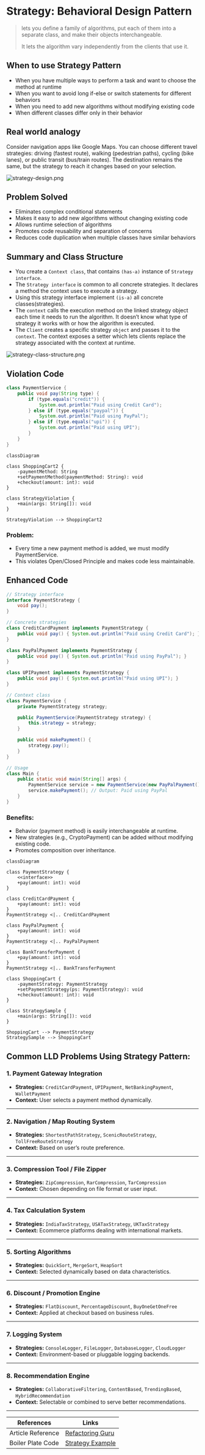 # Strategy: Behavioral Design Pattern

>  lets you define a family of algorithms, put each of them into a separate class, and make their objects interchangeable.
> 
>  It lets the algorithm vary independently from the clients that use it.


## When to use Strategy Pattern
- When you have multiple ways to perform a task and want to choose the method at runtime
- When you want to avoid long if-else or switch statements for different behaviors
- When you need to add new algorithms without modifying existing code
- When different classes differ only in their behavior

## Real world analogy
Consider navigation apps like Google Maps. 
You can choose different travel strategies: driving (fastest route), walking (pedestrian paths), cycling (bike lanes), or public transit (bus/train routes). 
The destination remains the same, but the strategy to reach it changes based on your selection.


![strategy-design.png](../../images/strategy-design.png)

## Problem Solved

- Eliminates complex conditional statements
- Makes it easy to add new algorithms without changing existing code
- Allows runtime selection of algorithms
- Promotes code reusability and separation of concerns
- Reduces code duplication when multiple classes have similar behaviors



## Summary and Class Structure

- You create a `Context class`, that contains `(has-a)` instance of `Strategy interface`.
- The `Strategy interface` is common to all concrete strategies. It declares a method the context uses to execute a strategy.
- Using this strategy interface implement `(is-a)` all concrete classes(strategies).
- The `context` calls the execution method on the linked strategy object each time it needs to run the algorithm. It doesn’t know what type of strategy it works with or how the algorithm is executed.
- The `Client` creates a specific strategy `object` and passes it to the `context`. The context exposes a setter which lets clients replace the strategy associated with the context at runtime.

![strategy-class-structure.png](../../images/structure/strategy.png)


## Violation Code

```java
class PaymentService {
    public void pay(String type) {
        if (type.equals("credit")) {
            System.out.println("Paid using Credit Card");
        } else if (type.equals("paypal")) {
            System.out.println("Paid using PayPal");
        } else if (type.equals("upi")) {
            System.out.println("Paid using UPI");
        }
    }
}

```
```mermaid
classDiagram

class ShoppingCart2 {
    -paymentMethod: String
    +setPaymentMethod(paymentMethod: String): void
    +checkout(amount: int): void
}

class StrategyViolation {
    +main(args: String[]): void
}

StrategyViolation --> ShoppingCart2

```

### Problem:
- Every time a new payment method is added, we must modify PaymentService.
- This violates Open/Closed Principle and makes code less maintainable.

## Enhanced Code 

```java
// Strategy interface
interface PaymentStrategy {
    void pay();
}

// Concrete strategies
class CreditCardPayment implements PaymentStrategy {
    public void pay() { System.out.println("Paid using Credit Card"); }
}

class PayPalPayment implements PaymentStrategy {
    public void pay() { System.out.println("Paid using PayPal"); }
}

class UPIPayment implements PaymentStrategy {
    public void pay() { System.out.println("Paid using UPI"); }
}

// Context class
class PaymentService {
    private PaymentStrategy strategy;

    public PaymentService(PaymentStrategy strategy) {
        this.strategy = strategy;
    }

    public void makePayment() {
        strategy.pay();
    }
}

// Usage
class Main {
    public static void main(String[] args) {
        PaymentService service = new PaymentService(new PayPalPayment());
        service.makePayment(); // Output: Paid using PayPal
    }
}

```

### Benefits:
- Behavior (payment method) is easily interchangeable at runtime.
- New strategies (e.g., CryptoPayment) can be added without modifying existing code.
- Promotes composition over inheritance.

```mermaid
classDiagram

class PaymentStrategy {
    <<interface>>
    +pay(amount: int): void
}

class CreditCardPayment {
    +pay(amount: int): void
}
PaymentStrategy <|.. CreditCardPayment

class PayPalPayment {
    +pay(amount: int): void
}
PaymentStrategy <|.. PayPalPayment

class BankTransferPayment {
    +pay(amount: int): void
}
PaymentStrategy <|.. BankTransferPayment

class ShoppingCart {
    -paymentStrategy: PaymentStrategy
    +setPaymentStrategy(ps: PaymentStrategy): void
    +checkout(amount: int): void
}

class StrategySample {
    +main(args: String[]): void
}

ShoppingCart --> PaymentStrategy
StrategySample --> ShoppingCart

```


## Common LLD Problems Using Strategy Pattern:

### 1. Payment Gateway Integration
- **Strategies:** `CreditCardPayment`, `UPIPayment`, `NetBankingPayment`, `WalletPayment`
- **Context:** User selects a payment method dynamically.

---

### 2. Navigation / Map Routing System
- **Strategies:** `ShortestPathStrategy`, `ScenicRouteStrategy`, `TollFreeRouteStrategy`
- **Context:** Based on user’s route preference.

---

### 3. Compression Tool / File Zipper
- **Strategies:** `ZipCompression`, `RarCompression`, `TarCompression`
- **Context:** Chosen depending on file format or user input.

---

### 4. Tax Calculation System
- **Strategies:** `IndiaTaxStrategy`, `USATaxStrategy`, `UKTaxStrategy`
- **Context:** Ecommerce platforms dealing with international markets.

---

### 5. Sorting Algorithms
- **Strategies:** `QuickSort`, `MergeSort`, `HeapSort`
- **Context:** Selected dynamically based on data characteristics.

---

### 6. Discount / Promotion Engine
- **Strategies:** `FlatDiscount`, `PercentageDiscount`, `BuyOneGetOneFree`
- **Context:** Applied at checkout based on business rules.

---

### 7. Logging System
- **Strategies:** `ConsoleLogger`, `FileLogger`, `DatabaseLogger`, `CloudLogger`
- **Context:** Environment-based or pluggable logging backends.

---

### 8. Recommendation Engine
- **Strategies:** `CollaborativeFiltering`, `ContentBased`, `TrendingBased`, `HybridRecommendation`
- **Context:** Selectable or combined to serve better recommendations.

---



| References | Links                                                                                            |
|------------|--------------------------------------------------------------------------------------------------|
| Article Reference | [Refactoring Guru](https://refactoring.guru/design-patterns/strategy) |
| Boiler Plate Code | [Strategy Example](../../code/designPatterns/strategy/StrategyExample.java)                      |

